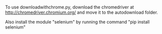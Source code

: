 To use downloadwithchrome.py, download the chromedriver at http://chromedriver.chromium.org/ and move it to the autodownload folder.

Also install the module "selenium" by running the command "pip install selenium"
